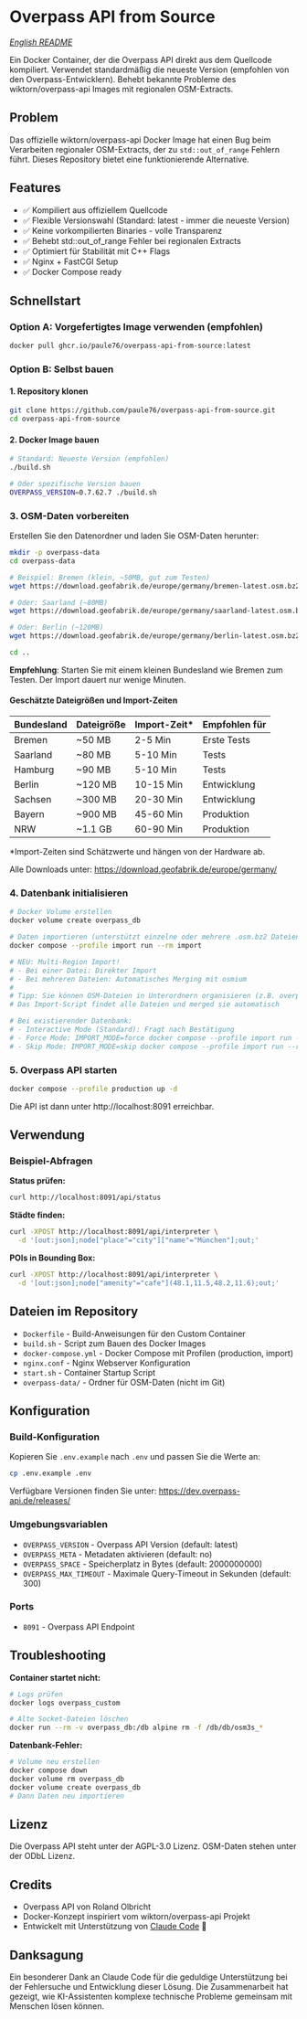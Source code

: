 # Overpass API from Source

*[English README](README_EN.md)*

Ein Docker Container, der die Overpass API direkt aus dem Quellcode kompiliert. Verwendet standardmäßig die neueste Version (empfohlen von den Overpass-Entwicklern). Behebt bekannte Probleme des wiktorn/overpass-api Images mit regionalen OSM-Extracts.

## Problem

Das offizielle wiktorn/overpass-api Docker Image hat einen Bug beim Verarbeiten regionaler OSM-Extracts, der zu `std::out_of_range` Fehlern führt. Dieses Repository bietet eine funktionierende Alternative.

## Features

- ✅ Kompiliert aus offiziellem Quellcode
- ✅ Flexible Versionswahl (Standard: latest - immer die neueste Version)
- ✅ Keine vorkompilierten Binaries - volle Transparenz
- ✅ Behebt std::out_of_range Fehler bei regionalen Extracts
- ✅ Optimiert für Stabilität mit C++ Flags
- ✅ Nginx + FastCGI Setup
- ✅ Docker Compose ready

## Schnellstart

### Option A: Vorgefertigtes Image verwenden (empfohlen)
```bash
docker pull ghcr.io/paule76/overpass-api-from-source:latest
```

### Option B: Selbst bauen

#### 1. Repository klonen
```bash
git clone https://github.com/paule76/overpass-api-from-source.git
cd overpass-api-from-source
```

#### 2. Docker Image bauen
```bash
# Standard: Neueste Version (empfohlen)
./build.sh

# Oder spezifische Version bauen
OVERPASS_VERSION=0.7.62.7 ./build.sh
```

### 3. OSM-Daten vorbereiten

Erstellen Sie den Datenordner und laden Sie OSM-Daten herunter:

```bash
mkdir -p overpass-data
cd overpass-data

# Beispiel: Bremen (klein, ~50MB, gut zum Testen)
wget https://download.geofabrik.de/europe/germany/bremen-latest.osm.bz2

# Oder: Saarland (~80MB)
wget https://download.geofabrik.de/europe/germany/saarland-latest.osm.bz2

# Oder: Berlin (~120MB)
wget https://download.geofabrik.de/europe/germany/berlin-latest.osm.bz2

cd ..
```

**Empfehlung**: Starten Sie mit einem kleinen Bundesland wie Bremen zum Testen. Der Import dauert nur wenige Minuten.

#### Geschätzte Dateigrößen und Import-Zeiten

| Bundesland | Dateigröße | Import-Zeit* | Empfohlen für |
|------------|------------|--------------|---------------|
| Bremen | ~50 MB | 2-5 Min | Erste Tests |
| Saarland | ~80 MB | 5-10 Min | Tests |
| Hamburg | ~90 MB | 5-10 Min | Tests |
| Berlin | ~120 MB | 10-15 Min | Entwicklung |
| Sachsen | ~300 MB | 20-30 Min | Entwicklung |
| Bayern | ~900 MB | 45-60 Min | Produktion |
| NRW | ~1.1 GB | 60-90 Min | Produktion |

*Import-Zeiten sind Schätzwerte und hängen von der Hardware ab.

Alle Downloads unter: https://download.geofabrik.de/europe/germany/

### 4. Datenbank initialisieren
```bash
# Docker Volume erstellen
docker volume create overpass_db

# Daten importieren (unterstützt einzelne oder mehrere .osm.bz2 Dateien)
docker compose --profile import run --rm import

# NEU: Multi-Region Import!
# - Bei einer Datei: Direkter Import
# - Bei mehreren Dateien: Automatisches Merging mit osmium
# 
# Tipp: Sie können OSM-Dateien in Unterordnern organisieren (z.B. overpass-data/backup/)
# Das Import-Script findet alle Dateien und merged sie automatisch

# Bei existierender Datenbank:
# - Interactive Mode (Standard): Fragt nach Bestätigung
# - Force Mode: IMPORT_MODE=force docker compose --profile import run --rm import
# - Skip Mode: IMPORT_MODE=skip docker compose --profile import run --rm import
```

### 5. Overpass API starten
```bash
docker compose --profile production up -d
```

Die API ist dann unter http://localhost:8091 erreichbar.

## Verwendung

### Beispiel-Abfragen

**Status prüfen:**
```bash
curl http://localhost:8091/api/status
```

**Städte finden:**
```bash
curl -XPOST http://localhost:8091/api/interpreter \
  -d '[out:json];node["place"="city"]["name"="München"];out;'
```

**POIs in Bounding Box:**
```bash
curl -XPOST http://localhost:8091/api/interpreter \
  -d '[out:json];node["amenity"="cafe"](48.1,11.5,48.2,11.6);out;'
```

## Dateien im Repository

- `Dockerfile` - Build-Anweisungen für den Custom Container
- `build.sh` - Script zum Bauen des Docker Images
- `docker-compose.yml` - Docker Compose mit Profilen (production, import)
- `nginx.conf` - Nginx Webserver Konfiguration
- `start.sh` - Container Startup Script
- `overpass-data/` - Ordner für OSM-Daten (nicht im Git)

## Konfiguration

### Build-Konfiguration

Kopieren Sie `.env.example` nach `.env` und passen Sie die Werte an:

```bash
cp .env.example .env
```

Verfügbare Versionen finden Sie unter: https://dev.overpass-api.de/releases/

### Umgebungsvariablen

- `OVERPASS_VERSION` - Overpass API Version (default: latest)
- `OVERPASS_META` - Metadaten aktivieren (default: no)
- `OVERPASS_SPACE` - Speicherplatz in Bytes (default: 2000000000)
- `OVERPASS_MAX_TIMEOUT` - Maximale Query-Timeout in Sekunden (default: 300)

### Ports

- `8091` - Overpass API Endpoint

## Troubleshooting

**Container startet nicht:**
```bash
# Logs prüfen
docker logs overpass_custom

# Alte Socket-Dateien löschen
docker run --rm -v overpass_db:/db alpine rm -f /db/db/osm3s_*
```

**Datenbank-Fehler:**
```bash
# Volume neu erstellen
docker compose down
docker volume rm overpass_db
docker volume create overpass_db
# Dann Daten neu importieren
```

## Lizenz

Die Overpass API steht unter der AGPL-3.0 Lizenz.
OSM-Daten stehen unter der ODbL Lizenz.

## Credits

- Overpass API von Roland Olbricht
- Docker-Konzept inspiriert vom wiktorn/overpass-api Projekt
- Entwickelt mit Unterstützung von [Claude Code](https://claude.ai/code) 🤖

## Danksagung

Ein besonderer Dank an Claude Code für die geduldige Unterstützung bei der Fehlersuche und Entwicklung dieser Lösung. Die Zusammenarbeit hat gezeigt, wie KI-Assistenten komplexe technische Probleme gemeinsam mit Menschen lösen können.